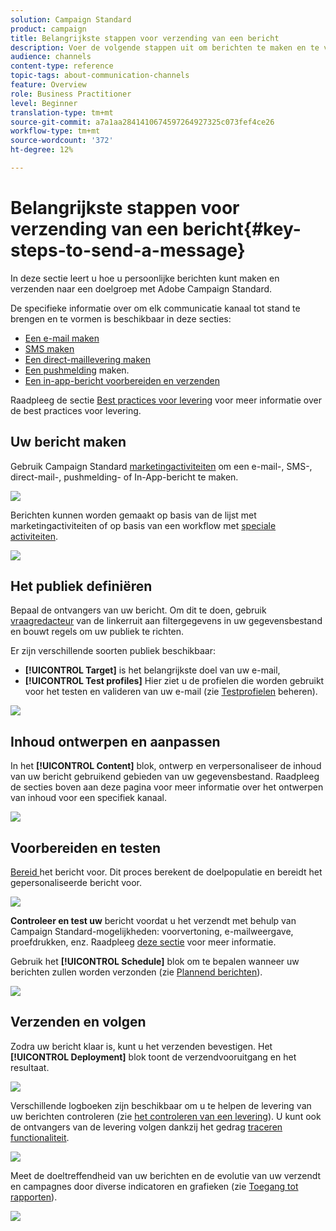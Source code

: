 ```yaml
---
solution: Campaign Standard
product: campaign
title: Belangrijkste stappen voor verzending van een bericht
description: Voer de volgende stappen uit om berichten te maken en te verzenden met Adobe Campaign.
audience: channels
content-type: reference
topic-tags: about-communication-channels
feature: Overview
role: Business Practitioner
level: Beginner
translation-type: tm+mt
source-git-commit: a7a1aa2841410674597264927325c073fef4ce26
workflow-type: tm+mt
source-wordcount: '372'
ht-degree: 12%

---
```



# Belangrijkste stappen voor verzending van een bericht{#key-steps-to-send-a-message}

In deze sectie leert u hoe u persoonlijke berichten kunt maken en verzenden naar een doelgroep met Adobe Campaign Standard.

De specifieke informatie over om elk communicatie kanaal tot stand te brengen en te vormen is beschikbaar in deze secties:

* [Een e-mail maken](../../channels/using/creating-an-email.md)
* [SMS maken](../../channels/using/creating-an-sms-message.md)
* [Een direct-maillevering maken](../../channels/using/creating-the-direct-mail.md)
* [Een pushmelding](../../channels/using/preparing-and-sending-a-push-notification.md) maken.
* [Een in-app-bericht voorbereiden en verzenden](../../channels/using/preparing-and-sending-an-in-app-message.md)

Raadpleeg de sectie [Best practices voor levering](../../sending/using/delivery-best-practices.md) voor meer informatie over de best practices voor levering.

## Uw bericht maken

Gebruik Campaign Standard [marketingactiviteiten](../../start/using/marketing-activities.md) om een e-mail-, SMS-, direct-mail-, pushmelding- of In-App-bericht te maken.

![](assets/marketing-activities.png)

Berichten kunnen worden gemaakt op basis van de lijst met marketingactiviteiten of op basis van een workflow met [speciale activiteiten](../../automating/using/about-channel-activities.md).

![](assets/steps-channel.png)

## Het publiek definiëren

Bepaal de ontvangers van uw bericht. Om dit te doen, gebruik [vraagredacteur](../../automating/using/editing-queries.md) van de linkerruit aan filtergegevens in uw gegevensbestand en bouwt regels om uw publiek te richten.

Er zijn verschillende soorten publiek beschikbaar:

* **[!UICONTROL Target]** is het belangrijkste doel van uw e-mail,
* **[!UICONTROL Test profiles]** Hier ziet u de profielen die worden gebruikt voor het testen en valideren van uw e-mail (zie  [Testprofielen](../../audiences/using/managing-test-profiles.md) beheren).

![](assets/steps-audience.png)

## Inhoud ontwerpen en aanpassen

In het **[!UICONTROL Content]** blok, ontwerp en verpersonaliseer de inhoud van uw bericht gebruikend gebieden van uw gegevensbestand. Raadpleeg de secties boven aan deze pagina voor meer informatie over het ontwerpen van inhoud voor een specifiek kanaal.

![](assets/steps-content.png)

## Voorbereiden en testen

[Bereid ](../../sending/using/preparing-the-send.md) het bericht voor. Dit proces berekent de doelpopulatie en bereidt het gepersonaliseerde bericht voor.

![](assets/steps-prepare.png)

**Controleer en test uw** bericht voordat u het verzendt met behulp van Campaign Standard-mogelijkheden: voorvertoning, e-mailweergave, proefdrukken, enz. Raadpleeg [deze sectie](../../sending/using/previewing-messages.md) voor meer informatie.

Gebruik het **[!UICONTROL Schedule]** blok om te bepalen wanneer uw berichten zullen worden verzonden (zie [Plannend berichten](../../sending/using/about-scheduling-messages.md)).

![](assets/steps-schedule.png)

## Verzenden en volgen

Zodra uw bericht klaar is, kunt u het verzenden bevestigen. Het **[!UICONTROL Deployment]** blok toont de verzendvooruitgang en het resultaat.

![](assets/steps-send.png)

Verschillende logboeken zijn beschikbaar om u te helpen de levering van uw berichten controleren (zie [het controleren van een levering](../../sending/using/monitoring-a-delivery.md)). U kunt ook de ontvangers van de levering volgen dankzij het gedrag [traceren functionaliteit](../../sending/using/tracking-messages.md).

![](../../sending/using/assets/tracking_logs.png)

Meet de doeltreffendheid van uw berichten en de evolutie van uw verzendt en campagnes door diverse indicatoren en grafieken (zie [Toegang tot rapporten](../../reporting/using/about-dynamic-reports.md)).

![](assets/steps-reports.png)
